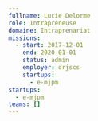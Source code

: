```yaml
---
fullname: Lucie Delorme
role: Intrapreneuse
domaine: Intraprenariat
missions:
  - start: 2017-12-01
    end: 2020-01-01
    status: admin
    employer: drjscs
    startups:
      - e-mjpm
startups:
  - e-mjpm
teams: []
---
```

